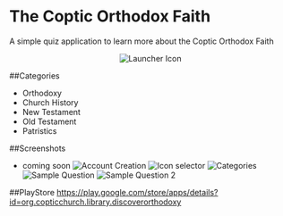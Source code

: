 # The Coptic Orthodox Faith
A simple quiz application to learn more about the Coptic Orthodox Faith

<p align="center">
  <img src="https://github.com/AbanoubG/thecopticorthodoxfaith/blob/master/app/src/main/res/mipmap-xxxhdpi/ic_launcher.png" alt="Launcher Icon"/>
</p>

##Categories
- Orthodoxy
- Church History
- New Testament
- Old Testament
- Patristics

##Screenshots
- coming soon 
![Account Creation](https://github.com/AbanoubG/thecopticorthodoxfaith/blob/master/Screenshot_1486663650.png)
![Icon selector](https://github.com/AbanoubG/thecopticorthodoxfaith/blob/master/Screenshot_1486663668.png)
![Categories](https://github.com/AbanoubG/thecopticorthodoxfaith/blob/master/Screenshot_1486663678.png)
![Sample Question](https://github.com/AbanoubG/thecopticorthodoxfaith/blob/master/Screenshot_1486663683.png)
![Sample Question 2](https://github.com/AbanoubG/thecopticorthodoxfaith/blob/master/Screenshot_1486663694.png)




##PlayStore 
https://play.google.com/store/apps/details?id=org.copticchurch.library.discoverorthodoxy

